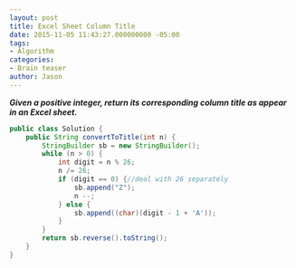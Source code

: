 ```yaml
---
layout: post
title: Excel Sheet Column Title
date: 2015-11-05 11:43:27.000000000 -05:00
tags:
- Algorithm
categories:
- Brain teaser
author: Jason
---
```

<p><strong><em>Given a positive integer, return its corresponding column title as appear in an Excel sheet.</em></strong></p>


``` java
public class Solution {
    public String convertToTitle(int n) {
        StringBuilder sb = new StringBuilder();
        while (n > 0) {
            int digit = n % 26;
            n /= 26;
            if (digit == 0) {//deal with 26 separately
                sb.append("Z");
                n --;
            } else {
                sb.append((char)(digit - 1 + 'A'));
            }
        }
        return sb.reverse().toString();
    }
}
```
